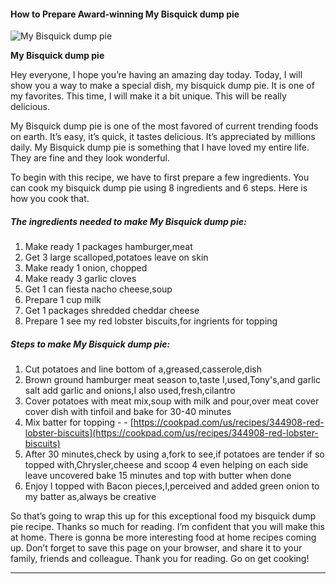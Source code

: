            

#### How to Prepare Award-winning My Bisquick dump pie

![My Bisquick dump pie](https://img-global.cpcdn.com/recipes/6244556572459008/751x532cq70/my-bisquick-dump-pie-recipe-main-photo.jpg)

**My Bisquick dump pie**

Hey everyone, I hope you’re having an amazing day today. Today, I will show you a way to make a special dish, my bisquick dump pie. It is one of my favorites. This time, I will make it a bit unique. This will be really delicious.

My Bisquick dump pie is one of the most favored of current trending foods on earth. It’s easy, it’s quick, it tastes delicious. It’s appreciated by millions daily. My Bisquick dump pie is something that I have loved my entire life. They are fine and they look wonderful.

To begin with this recipe, we have to first prepare a few ingredients. You can cook my bisquick dump pie using 8 ingredients and 6 steps. Here is how you cook that.

##### The ingredients needed to make My Bisquick dump pie:

1.  Make ready 1 packages hamburger,meat
2.  Get 3 large scalloped,potatoes leave on skin
3.  Make ready 1 onion, chopped
4.  Make ready 3 garlic cloves
5.  Get 1 can fiesta nacho cheese,soup
6.  Prepare 1 cup milk
7.  Get 1 packages shredded cheddar cheese
8.  Prepare 1 see my red lobster biscuits,for ingrients for topping

##### Steps to make My Bisquick dump pie:

1.  Cut potatoes and line bottom of a,greased,casserole,dish
2.  Brown ground hamburger meat season to,taste I,used,Tony's,and garlic salt add garlic and onions,I also used,fresh,cilantro
3.  Cover potatoes with meat mix,soup with milk and pour,over meat cover cover dish with tinfoil and bake for 30-40 minutes
4.  Mix batter for topping - - [https://cookpad.com/us/recipes/344908-red-lobster-biscuits](https://cookpad.com/us/recipes/344908-red-lobster-biscuits)
5.  After 30 minutes,check by using a,fork to see,if potatoes are tender if so topped with,Chrysler,cheese and scoop 4 even helping on each side leave uncovered bake 15 minutes and top with butter when done
6.  Enjoy I topped with Bacon pieces,I,perceived and added green onion to my batter as,always be creative

So that’s going to wrap this up for this exceptional food my bisquick dump pie recipe. Thanks so much for reading. I’m confident that you will make this at home. There is gonna be more interesting food at home recipes coming up. Don’t forget to save this page on your browser, and share it to your family, friends and colleague. Thank you for reading. Go on get cooking!

* * *